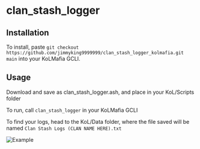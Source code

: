 # clan_stash_logger

## Installation
To install, paste `git checkout https://github.com/jimmyking9999999/clan_stash_logger_kolmafia.git main` into your KoLMafia GCLI.


## Usage
Download and save as clan_stash_logger.ash, and place in your KoL/Scripts folder

To run, call `clan_stash_logger` in your KoLMafia GCLI

To find your logs, head to the KoL/Data folder, where the file saved will be named `Clan Stash Logs (CLAN NAME HERE).txt`


 ![Example](https://media.discordapp.net/attachments/1105952934451224657/1199569909894615171/image.png?ex=65c30589&is=65b09089&hm=ac386a75e55bd82cebd25386c7a3e6af5c4b9fb943a68c303855e6ea5644326b&=&format=webp&quality=lossless&width=499&height=671)
